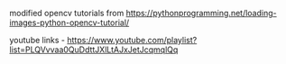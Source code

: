 modified opencv tutorials from https://pythonprogramming.net/loading-images-python-opencv-tutorial/


youtube links - https://www.youtube.com/playlist?list=PLQVvvaa0QuDdttJXlLtAJxJetJcqmqlQq
